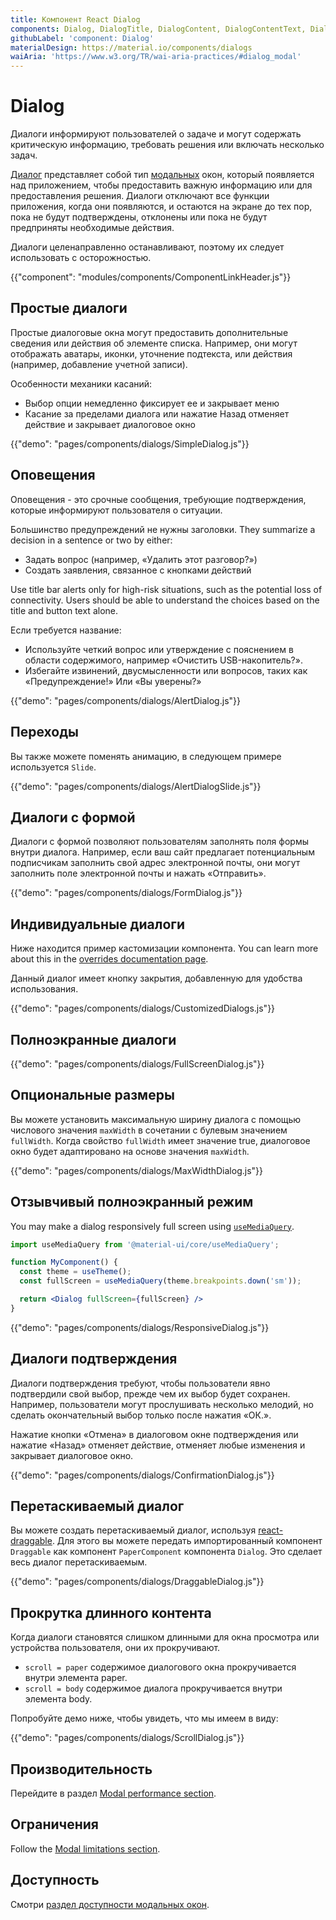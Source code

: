 ```yaml
---
title: Компонент React Dialog
components: Dialog, DialogTitle, DialogContent, DialogContentText, DialogActions, Slide
githubLabel: 'component: Dialog'
materialDesign: https://material.io/components/dialogs
waiAria: 'https://www.w3.org/TR/wai-aria-practices/#dialog_modal'
---
```


# Dialog

<p class="description">Диалоги информируют пользователей о задаче и могут содержать критическую информацию, требовать решения или включать несколько задач.</p>

[Диалог](https://material.io/design/components/dialogs.html) представляет собой тип [модальных](/components/modal/) окон, который появляется над приложением, чтобы предоставить важную информацию или для предоставления решения. Диалоги отключают все функции приложения, когда они появляются, и остаются на экране до тех пор, пока не будут подтверждены, отклонены или пока не будут предприняты необходимые действия.

Диалоги целенаправленно останавливают, поэтому их следует использовать с осторожностью.

{{"component": "modules/components/ComponentLinkHeader.js"}}

## Простые диалоги

Простые диалоговые окна могут предоставить дополнительные сведения или действия об элементе списка. Например, они могут отображать аватары, иконки, уточнение подтекста, или действия (например, добавление учетной записи).

Особенности механики касаний:

- Выбор опции немедленно фиксирует ее и закрывает меню
- Касание за пределами диалога или нажатие Назад отменяет действие и закрывает диалоговое окно

{{"demo": "pages/components/dialogs/SimpleDialog.js"}}

## Оповещения

Оповещения - это срочные сообщения, требующие подтверждения, которые информируют пользователя о ситуации.

Большинство предупреждений не нужны заголовки. They summarize a decision in a sentence or two by either:

- Задать вопрос (например, «Удалить этот разговор?»)
- Создать заявления, связанное с кнопками действий

Use title bar alerts only for high-risk situations, such as the potential loss of connectivity. Users should be able to understand the choices based on the title and button text alone.

Если требуется название:

- Используйте четкий вопрос или утверждение с пояснением в области содержимого, например «Очистить USB-накопитель?».
- Избегайте извинений, двусмысленности или вопросов, таких как «Предупреждение!» Или «Вы уверены?»

{{"demo": "pages/components/dialogs/AlertDialog.js"}}

## Переходы

Вы также можете поменять анимацию, в следующем примере используется `Slide`.

{{"demo": "pages/components/dialogs/AlertDialogSlide.js"}}

## Диалоги с формой

Диалоги с формой позволяют пользователям заполнять поля формы внутри диалога. Например, если ваш сайт предлагает потенциальным подписчикам заполнить свой адрес электронной почты, они могут заполнить поле электронной почты и нажать «Отправить».

{{"demo": "pages/components/dialogs/FormDialog.js"}}

## Индивидуальные диалоги

Ниже находится пример кастомизации компонента. You can learn more about this in the [overrides documentation page](/customization/components/).

Данный диалог имеет кнопку закрытия, добавленную для удобства использования.

{{"demo": "pages/components/dialogs/CustomizedDialogs.js"}}

## Полноэкранные диалоги

{{"demo": "pages/components/dialogs/FullScreenDialog.js"}}

## Опциональные размеры

Вы можете установить максимальную ширину диалога с помощью числового значения `maxWidth` в сочетании с булевым значением `fullWidth`. Когда свойство `fullWidth` имеет значение true, диалоговое окно будет адаптировано на основе значения `maxWidth`.

{{"demo": "pages/components/dialogs/MaxWidthDialog.js"}}

## Отзывчивый полноэкранный режим

You may make a dialog responsively full screen using [`useMediaQuery`](/components/use-media-query/#usemediaquery).

```jsx
import useMediaQuery from '@material-ui/core/useMediaQuery';

function MyComponent() {
  const theme = useTheme();
  const fullScreen = useMediaQuery(theme.breakpoints.down('sm'));

  return <Dialog fullScreen={fullScreen} />
}
```

{{"demo": "pages/components/dialogs/ResponsiveDialog.js"}}

## Диалоги подтверждения

Диалоги подтверждения требуют, чтобы пользователи явно подтвердили свой выбор, прежде чем их выбор будет сохранен. Например, пользователи могут прослушивать несколько мелодий, но сделать окончательный выбор только после нажатия «ОК.».

Нажатие кнопки «Отмена» в диалоговом окне подтверждения или нажатие «Назад» отменяет действие, отменяет любые изменения и закрывает диалоговое окно.

{{"demo": "pages/components/dialogs/ConfirmationDialog.js"}}

## Перетаскиваемый диалог

Вы можете создать перетаскиваемый диалог, используя [react-draggable](https://github.com/mzabriskie/react-draggable). Для этого вы можете передать импортированный компонент `Draggable` как компонент `PaperComponent` компонента `Dialog`. Это сделает весь диалог перетаскиваемым.

{{"demo": "pages/components/dialogs/DraggableDialog.js"}}

## Прокрутка длинного контента

Когда диалоги становятся слишком длинными для окна просмотра или устройства пользователя, они их прокручивают.

- `scroll = paper` содержимое диалогового окна прокручивается внутри элемента paper.
- `scroll = body` содержимое диалога прокручивается внутри элемента body.

Попробуйте демо ниже, чтобы увидеть, что мы имеем в виду:

{{"demo": "pages/components/dialogs/ScrollDialog.js"}}

## Производительность

Перейдите в раздел [Modal performance section](/components/modal/#performance).

## Ограничения

Follow the [Modal limitations section](/components/modal/#limitations).

## Доступность

Смотри [раздел доступности модальных окон](/components/modal/#accessibility).
